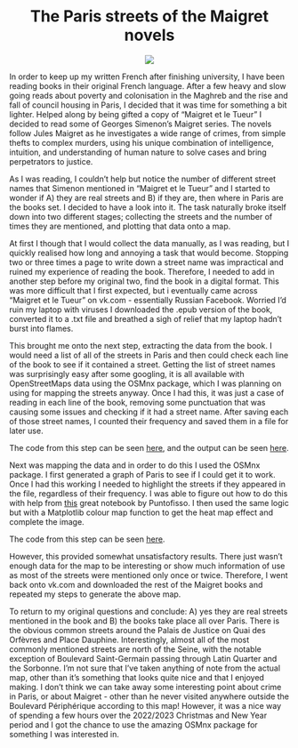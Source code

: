 <h1 align="center">
The Paris streets of the Maigret novels
</h1>

<p align="center">
  <img src="https://github.com/JackMcKechnie/maigret_streets/blob/main/maigret_final_100_with_text.png" />
</p>

In order to keep up my written French after finishing university, I have been reading books in their original French language. After a few heavy and slow going reads about poverty and colonisation in the Maghreb and the rise and fall of council housing in Paris, I decided that it was time for something a bit lighter. Helped along by being gifted a copy of “Maigret et le Tueur” I decided to read some of Georges Simenon’s Maigret series. The novels follow Jules Maigret as he investigates a wide range of crimes, from simple thefts to complex murders, using his unique combination of intelligence, intuition, and understanding of human nature to solve cases and bring perpetrators to justice.

  

As I was reading, I couldn’t help but notice the number of different street names that Simenon mentioned in “Maigret et le Tueur” and I started to wonder if A) they are real streets and B) if they are, then where in Paris are the books set. I decided to have a look into it. The task naturally broke itself down into two different stages; collecting the streets and the number of times they are mentioned, and plotting that data onto a map.

  

At first I though that I would collect the data manually, as I was reading, but I quickly realised how long and annoying a task that would become. Stopping two or three times a page to write down a street name was impractical and ruined my experience of reading the book. Therefore, I needed to add in another step before my original two, find the book in a digital format. This was more difficult that I first expected, but i eventually came across “Maigret et le Tueur” on vk.com - essentially Russian Facebook. Worried I’d ruin my laptop with viruses I downloaded the .epub version of the book, converted it to a .txt file and breathed a sigh of relief that my laptop hadn’t burst into flames.

  

This brought me onto the next step, extracting the data from the book. I would need a list of all of the streets in Paris and then could check each line of the book to see if it contained a street. Getting the list of street names was surprisingly easy after some googling, it is all available with OpenStreetMaps data using the OSMnx package, which I was planning on using for mapping the streets anyway. Once I had this, it was just a case of reading in each line of the book, removing some punctuation that was causing some issues and checking if it had a street name. After saving each of those street names, I counted their frequency and saved them in a file for later use.

The code from this step can be seen [here](https://github.com/JackMcKechnie/maigret_streets/blob/main/extract_street_names.ipynb), and the output can be seen [here](https://github.com/JackMcKechnie/maigret_streets/blob/main/street_names_count.txt).

  

Next was mapping the data and in order to do this I used the OSMnx package. I first generated a graph of Paris to see if I could get it to work. Once I had this working I needed to highlight the streets if they appeared in the file, regardless of their frequency. I was able to figure out how to do this with help from [this](https://github.com/puntofisso/OSMnxNotebooks/blob/master/Street%20colouring.ipynb) great notebook by Puntofisso. I then used the same logic but with a Matplotlib colour map function to get the heat map effect and complete the image.

The code from this step can be seen [here](https://github.com/JackMcKechnie/maigret_streets/blob/main/paris.ipynb).

  

However, this provided somewhat unsatisfactory results. There just wasn’t enough data for the map to be interesting or show much information of use as most of the streets were mentioned only once or twice. Therefore, I went back onto vk.com and downloaded the rest of the Maigret books and repeated my steps to generate the above map.

To return to my original questions and conclude: A) yes they are real streets mentioned in the book and B) the books take place all over Paris. There is the obvious common streets around the Palais de Justice on Quai des Orfèvres and Place Dauphine. Interestingly, almost all of the most commonly mentioned streets are north of the Seine, with the notable exception of Boulevard Saint-Germain passing through Latin Quarter and the Sorbonne. I’m not sure that I’ve taken anything of note from the actual map, other than it’s something that looks quite nice and that I enjoyed making. I don’t think we can take away some interesting point about crime in Paris, or about Maigret - other than he never visited anywhere outside the Boulevard Périphérique according to this map! However, it was a nice way of spending a few hours over the 2022/2023 Christmas and New Year period and I got the chance to use the amazing OSMnx package for something I was interested in.

